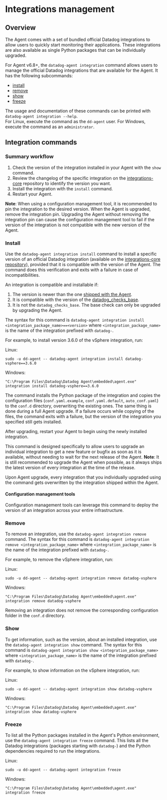 # Integrations management

## Overview

The Agent comes with a set of bundled official Datadog integrations to allow users to quickly start monitoring their applications. These integrations are also available as single Python packages that can be individually upgraded.

For Agent v6.8+, the `datadog-agent integration` command allows users to manage the official Datadog integrations that are available for the Agent. It has the following subcommands:

 * [install](#install)
 * [remove](#remove)
 * [show](#show)
 * [freeze](#freeze)

The usage and documentation of these commands can be printed with `datadog-agent integration --help`.  
For Linux, execute the command as the `dd-agent` user. For Windows, execute the command as an `administrator`.

## Integration commands

### Summary workflow

1. Check the version of the integration installed in your Agent with the `show` command.
2. Review the changelog of the specific integration on the [integrations-core][1] repository to identify the version you want.
3. Install the integration with the `install` command.
4. Restart your Agent.

**Note**: When using a configuration management tool, it is recommended to pin the integration to the desired version. When the Agent is upgraded, remove the integration pin. Upgrading the Agent without removing the integration pin can cause the configuration management tool to fail if the version of the integration is not compatible with the new version of the Agent.

### Install

Use the `datadog-agent integration install` command to install a specific version of an official Datadog integration (available on the [integrations-core repository][1]), provided that it is compatible with the version of the Agent. The command does this verification and exits with a failure in case of incompatibilities.

An integration is compatible and installable if:
 1. The version is newer than the one [shipped with the Agent][2].
 1. It is compatible with the version of the [datadog_checks_base][3].
 1. It is not the `datadog_checks_base`. The base check can only be upgraded by upgrading the Agent.

The syntax for this command is `datadog-agent integration install <integration_package_name>==<version>` where `<integration_package_name>` is the name of the integration prefixed with `datadog-`.

For example, to install version 3.6.0 of the vSphere integration, run:

Linux:
```
sudo -u dd-agent -- datadog-agent integration install datadog-vsphere==3.6.0
```
Windows:
```
"C:\Program Files\Datadog\Datadog Agent\embedded\agent.exe" integration install datadog-vsphere==3.6.0
```

The command installs the Python package of the integration and copies the configuration files (`conf.yaml.example`, `conf.yaml.default`, `auto_conf.yaml`) to the `conf.d` directory, overwriting the existing ones. The same thing is done during a full Agent upgrade. If a failure occurs while copying of the files, the command exits with a failure, but the version of the integration you specified still gets installed.

After upgrading, restart your Agent to begin using the newly installed integration.

This command is designed specifically to allow users to upgrade an individual integration to get a new feature or bugfix as soon as it is available, without needing to wait for the next release of the Agent. **Note**: It is still recommended to upgrade the Agent when possible, as it always ships the latest version of every integration at the time of the release.

Upon Agent upgrade, every integration that you individually upgraded using the command gets overwritten by the integration shipped within the Agent.

#### Configuration management tools

Configuration management tools can leverage this command to deploy the version of an integration across your entire infrastructure.

### Remove

To remove an integration, use the `datadog-agent integration remove` command. The syntax for this command is `datadog-agent integration remove <integration_package_name>` where `<integration_package_name>` is the name of the integration prefixed with `datadog-`.

For example, to remove the vSphere integration, run:

Linux:
```
sudo -u dd-agent -- datadog-agent integration remove datadog-vsphere
```
Windows:
```
"C:\Program Files\Datadog\Datadog Agent\embedded\agent.exe" integration remove datadog-vsphere
```

Removing an integration does not remove the corresponding configuration folder in the `conf.d` directory.

### Show

To get information, such as the version, about an installed integration, use the `datadog-agent integration show` command. The syntax for this command is `datadog-agent integration show <integration_package_name>` where `<integration_package_name>` is the name of the integration prefixed with `datadog-`.

For example, to show information on the vSphere integration, run:

Linux:
```
sudo -u dd-agent -- datadog-agent integration show datadog-vsphere
```
Windows:
```
"C:\Program Files\Datadog\Datadog Agent\embedded\agent.exe" integration show datadog-vsphere
```

### Freeze

To list all the Python packages installed in the Agent's Python environment, use the `datadog-agent integration freeze` command. This lists all the Datadog integrations (packages starting with `datadog-`) and the Python dependencies required to run the integrations.

Linux:
```
sudo -u dd-agent -- datadog-agent integration freeze
```
Windows:
```
"C:\Program Files\Datadog\Datadog Agent\embedded\agent.exe" integration freeze
```

[1]: https://github.com/DataDog/integrations-core
[2]: https://github.com/DataDog/integrations-core/blob/master/AGENT_INTEGRATIONS.md
[3]: https://github.com/DataDog/integrations-core/tree/master/datadog_checks_base
